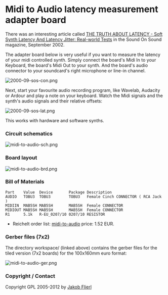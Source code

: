 # Midi to Audio latency measurement adapter board

There was an interesting article called [THE TRUTH ABOUT LATENCY - Soft Synth Latency And Latency Jitter: Real-world Tests](http://www.soundonsound.com/sos/Sep02/articles/pcmusician0902.asp) in the Sound On Sound magazine, September 2002.

The adapter board below is very useful if you want to measure the latency of your midi controlled synth. Simply connect the board's Midi In to your Keyboard, the board's Midi Out to your synth. And the board's audio connector to your soundcard's right microphone or line-in channel.

![2000-09-sos-con.png](../../../../raw/master/eagle/projects/midi-to-audio/2000-09-sos-con.png)

Next, start your favourite audio recording program, like Wavelab, Audacity or Ardour and play a note on your keyboard. Watch the Midi signals and the synth's audio signals and their relative offsets:

![2000-09-sos-lat.png](../../../../raw/master/eagle/projects/midi-to-audio/2000-09-sos-lat.png)

This works with hardware and software synths.

### Circuit schematics

![midi-to-audio-sch.png](../../../../raw/master/eagle/projects/midi-to-audio/midi-to-audio-sch.png)

### Board layout

![midi-to-audio-brd.png](../../../../raw/master/eagle/projects/midi-to-audio/midi-to-audio-brd.png)

### Bill of Materials

```
Part    Value  Device       Package Description
AUDIO   TOBU3  TOBU3        TOBU3   Female Cinch CONNECTOR ( RCA Jack )
MIDIIN  MAB5SH MAB5SH       MAB5SH  Female CONNECTOR
MIDIOUT MAB5SH MAB5SH       MAB5SH  Female CONNECTOR
R1      5.1k   R-EU_0207/10 0207/10 RESISTOR
```

*   Reichelt order list: [midi-to-audio](http://www.reichelt.de/?ACTION=20;AWKID=527545;PROVID=2084) price: 1.52 EUR.

### Gerber files (7x2)

The directory workspace/ (linked above) contains the gerber files for the tiled version (7x2 boards) for the 100x160mm euro format:

![midi-to-audio-ger.png](../../../../raw/master/eagle/projects/midi-to-audio/midi-to-audio-ger.png)

### Copyright / Contact

Copyright GPL 2005-2012 by [Jakob Flierl](https://github.com/koppi)
